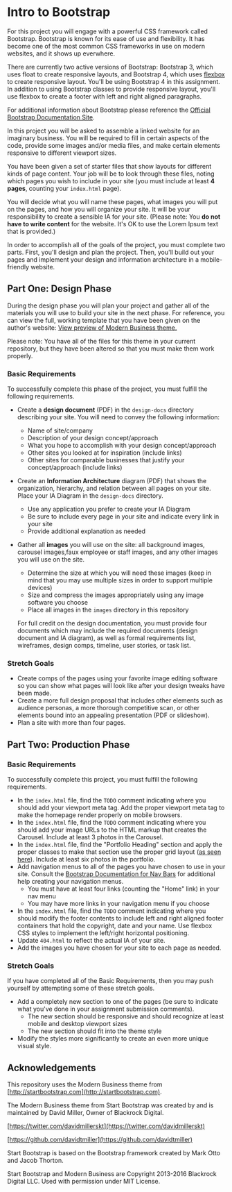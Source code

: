 # Intro to Bootstrap

For this project you will engage with a powerful CSS framework called Bootstrap.
Bootstrap is known for its ease of use and flexibility. It has become one of the
most common CSS frameworks in use on modern websites, and it shows up everwhere.

There are currently two active versions of Bootstrap: Bootstrap 3, which uses float to create responsive layouts, and Bootstrap 4, which uses [flexbox](https://developer.mozilla.org/en-US/docs/Web/CSS/CSS_Flexible_Box_Layout/Using_CSS_flexible_boxes) to create responsive layout.  You'll be using Bootstrap 4 in this assignment.  In addition to using Bootstrap classes to provide responsive layout, you'll use flexbox to create a footer with left and right aligned paragraphs. 

For additional information about Bootstrap please reference the
[Official Bootstrap Documentation Site](https://getbootstrap.com/).

In this project you will be asked to assemble a linked website for an imaginary
business. You will be required to fill in certain aspects of the code, provide
some images and/or media files, and make certain elements responsive to
different viewport sizes.

You have been given a set of starter files that show layouts for different kinds
of page content. Your job will be to look through these files, noting which
pages you wish to include in your site (you must include at least **4 pages**,
counting your `index.html` page).

You will decide what you will name these pages, what images you will put on the
pages, and how you will organize your site. It will be your responsibility to
create a sensible IA for your site. (Please note: You **do not have to write
content** for the website. It's OK to use the Lorem Ipsum text that is provided.)

In order to accomplish all of the goals of the project, you must complete two
parts. First, you'll design and plan the project. Then, you'll build out your
pages and implement your design and information architecture in a mobile-friendly
website.

## Part One: Design Phase

During the design phase you will plan your project and gather all of the
materials you will use to build your site in the next phase. For reference, you
can view the full, working template that you have been given on the author's
website: [View preview of Modern Business theme.](https://blackrockdigital.github.io/startbootstrap-modern-business/)

Please note: You have all of the files for this theme in your current repository,
but they have been altered so that you must make them work properly.

### Basic Requirements

To successfully complete this phase of the project, you must fulfill the
following requirements.

* Create a **design document** (PDF) in the `design-docs` directory describing your site. You will need to convey the following information:
  * Name of site/company
  * Description of your design concept/approach
  * What you hope to accomplish with your design concept/approach
  * Other sites you looked at for inspiration (include links)
  * Other sites for comparable businesses that justify your concept/approach
  (include links)

* Create an **Information Architecture** diagram (PDF) that shows the organization, hierarchy, and relation between all pages on your site. Place your IA Diagram in the `design-docs` directory.
  * Use any application you prefer to create your IA Diagram
  * Be sure to include every page in your site and indicate every link in your site
  * Provide additional explanation as needed

* Gather all **images** you will use on the site: all background images, carousel images,faux employee or staff images, and any other images you will use on the site.
  * Determine the size at which you will need these images (keep in mind that
  you may use multiple sizes in order to support multiple devices)
  * Size and compress the images appropriately using any image software you choose
  * Place all images in the `images` directory in this repository

  For full credit on the design documentation, you must provide four documents which may include the required documents (design document and IA diagram), as well as formal requirements list, wireframes, design comps, timeline, user stories, or task list.

### Stretch Goals

* Create comps of the pages using your favorite image editing software so you can show what pages will look like after your design tweaks have been made.
* Create a more full design proposal that includes other elements such as audience personas, a more thorough competitive scan, or other elements bound into an appealing presentation (PDF or slideshow).
* Plan a site with more than four pages.

## Part Two: Production Phase

### Basic Requirements

To successfully complete this project, you must fulfill the following
requirements.

* In the `index.html` file, find the `TODO` comment indicating where you should add your viewport meta tag. Add the proper viewport meta tag to make the homepage render properly on mobile browsers.
* In the `index.html` file, find the `TODO` comment indicating where you should add your image URLs to the HTML markup that creates the Carousel. Include at least 3 photos in the Carousel.
* In the `index.html` file, find the "Portfolio Heading" section and apply the proper classes to make that section use the proper grid layout ([as seen here](https://blackrockdigital.github.io/startbootstrap-modern-business/index.html)). Include at least six photos in the portfolio.
* Add navigation menus to all of the pages you have chosen to use in your site. Consult the [Bootstrap Documentation for Nav Bars](http://getbootstrap.com/components/#navbar) for additional help creating your navigation menus.
  * You must have at least four links (counting the "Home" link) in your nav menu
  * You may have more links in your navigation menu if you choose
* In the `index.html` file, find the `TODO` comment indicating where you should modify the footer contents to include  left and right aligned footer containers that hold the copyright, date and your name. Use flexbox CSS styles to implement the left/right horizontal positioning.
* Update `404.html` to reflect the actual IA of your site.
* Add the images you have chosen for your site to each page as needed.


### Stretch Goals

If you have completed all of the Basic Requirements, then you may push yourself
by attempting some of these stretch goals.

* Add a completely new section to one of the pages (be sure to indicate what you've done in your assignment submission comments).
  * The new section should be responsive and should recognize at least mobile and  desktop viewport sizes
  * The new section should fit into the theme style
* Modify the styles more significantly to create an even more unique visual style.

## Acknowledgements

This repository uses the Modern Business theme from [http://startbootstrap.com](http://startbootstrap.com).

The Modern Business theme from Start Bootstrap was created by and is maintained
by David Miller, Owner of Blackrock Digital.

[https://twitter.com/davidmillerskt](https://twitter.com/davidmillerskt)

[https://github.com/davidtmiller](https://github.com/davidtmiller)

Start Bootstrap is based on the Bootstrap framework created by Mark Otto and
Jacob Thorton.

Start Bootstrap and Modern Business are Copyright 2013-2016 Blackrock Digital
LLC. Used with permission under MIT License.